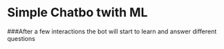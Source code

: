 # Simple Chatbo twith ML

###After a few interactions the bot will start to learn and answer different questions
